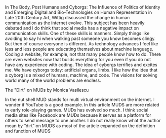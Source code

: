In The Body, Post Humans and Cyborgs: The Influence of Politics of Identity and Emerging Digital and Bio-Technologies on Human Representation in Late 20th Century Art, Wittig discussed the change in human communication as the internet evolve. This subject has been heavily debated and I do think that social media has a negative impact on communication skills. One of these skills is manners. Simply things like avoiding to say hi when walking past someone you know becomes clingy. But then of course everyone is different. As technology advances I feel like less and less people are educating themselves about machine language. Coding a website, for example, not that many people know how to do. There are even websites now that builds everything for you even if you do not have any experience with coding. The idea of cyborgs terrifies and excites me. We have cyborgs today: artificial organs, limbs. I like how the idea that a cyborg is a mixed of humans, machine, and code. The visions for solving world many of the world problems are endless. 

The "Dirt" on MUDs by Monica Vasilescu

In the nut shell MUD stands for multi virtual environment on the internet. I wonder if YouTube is a good example. In this article MUDS are more related to early role-playing games. MUDs has evolved so much. I think social media sites like Facebook are MUDs because it serves as a platform for others to send message to one another. I do not really know what the author mean by “dirt” on MUDS as most of the article expanded on the definition and function of MUDS
